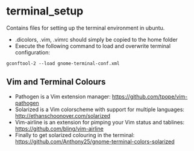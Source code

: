 terminal_setup
==============

Contains files for setting up the terminal environment in ubuntu.

- .dicolors, .vim, .vimrc should simply be copied to the home folder
- Execute the following command to load and overwrite terminal configuration: 
```
gconftool-2 --load gnome-terminal-conf.xml
```

Vim and Terminal Colours
------------------------

* Pathogen is a Vim extension manager: https://github.com/tpope/vim-pathogen
* Solarized is a Vim colorscheme with support for multiple languages: 
  http://ethanschoonover.com/solarized
* Vim-airline is an extension for pimping your Vim status and tablines:
  https://github.com/bling/vim-airline
* Finally to get solarized colouring in the terminal: 
  https://github.com/Anthony25/gnome-terminal-colors-solarized 


